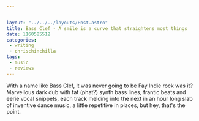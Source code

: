 ```yaml
---


layout: "../../../layouts/Post.astro"
title: Bass Clef - A smile is a curve that straightens most things
date: 1160585512
categories:
 - writing
 - chrischinchilla
tags: 
 - music 
 - reviews
---
```


With a name like Bass Clef, it was never going to be Fay Indie rock was it? Marvellous dark dub with fat (phat?) synth bass lines, frantic beats and eerie vocal snippets, each track melding into the next in an hour long slab of inventive dance music, a little repetitive in places, but hey, that's the point.

